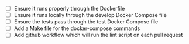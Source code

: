 - [ ] Ensure it runs properly through the Dockerfile
- [ ] Ensure it runs locally through the develop Docker Compose file
- [ ] Ensure the tests pass through the test Docker Compose file
- [ ] Add a Make file for the docker-compose commands
- [ ] Add github workflow which will run the lint script on each pull request
